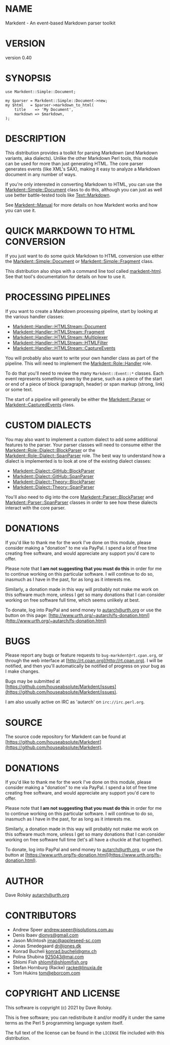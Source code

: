 # NAME

Markdent - An event-based Markdown parser toolkit

# VERSION

version 0.40

# SYNOPSIS

    use Markdent::Simple::Document;

    my $parser = Markdent::Simple::Document->new;
    my $html   = $parser->markdown_to_html(
        title    => 'My Document',
        markdown => $markdown,
    );

# DESCRIPTION

This distribution provides a toolkit for parsing Markdown (and Markdown
variants, aka dialects). Unlike the other Markdown Perl tools, this module can
be used for more than just generating HTML. The core parser generates events
(like XML's SAX), making it easy to analyze a Markdown document in any number
of ways.

If you're only interested in converting Markdown to HTML, you can use the
[Markdent::Simple::Document](https://metacpan.org/pod/Markdent%3A%3ASimple%3A%3ADocument) class to do this, although you can just as well
use better battle-tested tools like [Text::Markdown](https://metacpan.org/pod/Text%3A%3AMarkdown).

See [Markdent::Manual](https://metacpan.org/pod/Markdent%3A%3AManual) for more details on how Markdent works and how you can
use it.

# QUICK MARKDOWN TO HTML CONVERSION

If you just want to do some quick Markdown to HTML conversion use either the
[Markdent::Simple::Document](https://metacpan.org/pod/Markdent%3A%3ASimple%3A%3ADocument) or [Markdent::Simple::Fragment](https://metacpan.org/pod/Markdent%3A%3ASimple%3A%3AFragment) class.

This distribution also ships with a command line tool called [markdent-html](https://metacpan.org/pod/markdent-html).
See that tool's documentation for details on how to use it.

# PROCESSING PIPELINES

If you want to create a Markdown processing pipeline, start by looking at the
various handler classes:

- [Markdent::Handler::HTMLStream::Document](https://metacpan.org/pod/Markdent%3A%3AHandler%3A%3AHTMLStream%3A%3ADocument)
- [Markdent::Handler::HTMLStream::Fragment](https://metacpan.org/pod/Markdent%3A%3AHandler%3A%3AHTMLStream%3A%3AFragment)
- [Markdent::Handler::HTMLStream::Multiplexer](https://metacpan.org/pod/Markdent%3A%3AHandler%3A%3AHTMLStream%3A%3AMultiplexer)
- [Markdent::Handler::HTMLStream::HTMLFilter](https://metacpan.org/pod/Markdent%3A%3AHandler%3A%3AHTMLStream%3A%3AHTMLFilter)
- [Markdent::Handler::HTMLStream::CaptureEvents](https://metacpan.org/pod/Markdent%3A%3AHandler%3A%3AHTMLStream%3A%3ACaptureEvents)

You will probably also want to write your own handler class as part of the
pipeline. This will need to implement the [Markdent::Role::Handler](https://metacpan.org/pod/Markdent%3A%3ARole%3A%3AHandler) role.

To do that you'll need to review the many `Markdent::Event::*` classes. Each
event represents something seen by the parse, such as a piece of the start or
end of a piece of block (paragraph, header) or span markup (strong, link) or
some text.

The start of a pipeline will generally be either the [Markdent::Parser](https://metacpan.org/pod/Markdent%3A%3AParser) or
[Markdent::CapturedEvents](https://metacpan.org/pod/Markdent%3A%3ACapturedEvents) class.

# CUSTOM DIALECTS

You may also want to implement a custom dialect to add some additional features
to the parser. Your parser classes will need to consume either the
[Markdent::Role::Dialect::BlockParser](https://metacpan.org/pod/Markdent%3A%3ARole%3A%3ADialect%3A%3ABlockParser) or the
[Markdent::Role::Dialect::SpanParser](https://metacpan.org/pod/Markdent%3A%3ARole%3A%3ADialect%3A%3ASpanParser) role. The best way to understand how a
dialect is implemented is to look at one of the existing dialect classes:

- [Markdent::Dialect::GitHub::BlockParser](https://metacpan.org/pod/Markdent%3A%3ADialect%3A%3AGitHub%3A%3ABlockParser)
- [Markdent::Dialect::GitHub::SpanParser](https://metacpan.org/pod/Markdent%3A%3ADialect%3A%3AGitHub%3A%3ASpanParser)
- [Markdent::Dialect::Theory::BlockParser](https://metacpan.org/pod/Markdent%3A%3ADialect%3A%3ATheory%3A%3ABlockParser)
- [Markdent::Dialect::Theory::SpanParser](https://metacpan.org/pod/Markdent%3A%3ADialect%3A%3ATheory%3A%3ASpanParser)

You'll also need to dig into the core [Markdent::Parser::BlockParser](https://metacpan.org/pod/Markdent%3A%3AParser%3A%3ABlockParser) and
[Markdent::Parser::SpanParser](https://metacpan.org/pod/Markdent%3A%3AParser%3A%3ASpanParser) classes in order to see how these dialects
interact with the core parser.

# DONATIONS

If you'd like to thank me for the work I've done on this module, please
consider making a "donation" to me via PayPal. I spend a lot of free time
creating free software, and would appreciate any support you'd care to offer.

Please note that **I am not suggesting that you must do this** in order for me
to continue working on this particular software. I will continue to do so,
inasmuch as I have in the past, for as long as it interests me.

Similarly, a donation made in this way will probably not make me work on this
software much more, unless I get so many donations that I can consider working
on free software full time, which seems unlikely at best.

To donate, log into PayPal and send money to autarch@urth.org or use the button
on this page: [http://www.urth.org/~autarch/fs-donation.html](http://www.urth.org/~autarch/fs-donation.html)

# BUGS

Please report any bugs or feature requests to `bug-markdent@rt.cpan.org`, or
through the web interface at [http://rt.cpan.org](http://rt.cpan.org).  I will be notified, and
then you'll automatically be notified of progress on your bug as I make
changes.

Bugs may be submitted at [https://github.com/houseabsolute/Markdent/issues](https://github.com/houseabsolute/Markdent/issues).

I am also usually active on IRC as 'autarch' on `irc://irc.perl.org`.

# SOURCE

The source code repository for Markdent can be found at [https://github.com/houseabsolute/Markdent](https://github.com/houseabsolute/Markdent).

# DONATIONS

If you'd like to thank me for the work I've done on this module, please
consider making a "donation" to me via PayPal. I spend a lot of free time
creating free software, and would appreciate any support you'd care to offer.

Please note that **I am not suggesting that you must do this** in order for me
to continue working on this particular software. I will continue to do so,
inasmuch as I have in the past, for as long as it interests me.

Similarly, a donation made in this way will probably not make me work on this
software much more, unless I get so many donations that I can consider working
on free software full time (let's all have a chuckle at that together).

To donate, log into PayPal and send money to autarch@urth.org, or use the
button at [https://www.urth.org/fs-donation.html](https://www.urth.org/fs-donation.html).

# AUTHOR

Dave Rolsky <autarch@urth.org>

# CONTRIBUTORS

- Andrew Speer <andrew.speer@isolutions.com.au>
- Denis Ibaev <dionys@gmail.com>
- Jason McIntosh <jmac@appleseed-sc.com>
- Jonas Smedegaard <dr@jones.dk>
- Konrad Bucheli <konrad.bucheli@gmx.ch>
- Polina Shubina <925043@mai.com>
- Shlomi Fish <shlomif@shlomifish.org>
- Stefan Hornburg (Racke) <racke@linuxia.de>
- Tom Hukins <tom@eborcom.com>

# COPYRIGHT AND LICENSE

This software is copyright (c) 2021 by Dave Rolsky.

This is free software; you can redistribute it and/or modify it under
the same terms as the Perl 5 programming language system itself.

The full text of the license can be found in the
`LICENSE` file included with this distribution.
